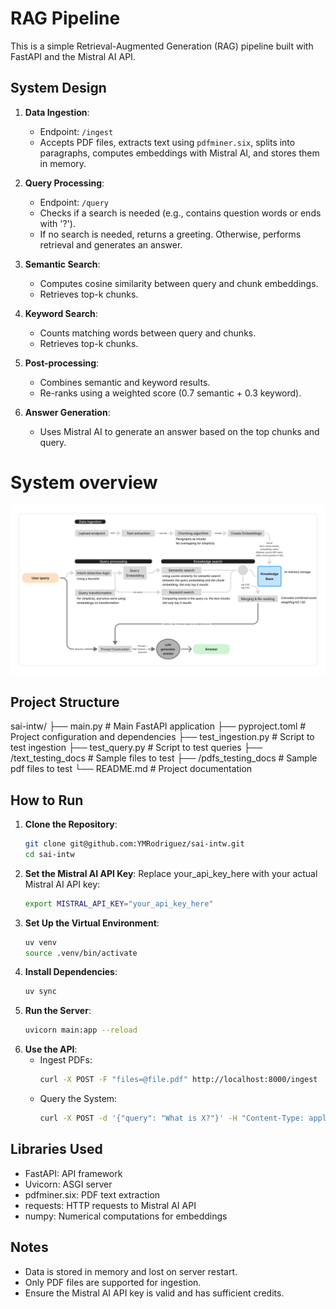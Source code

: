 # RAG Pipeline

This is a simple Retrieval-Augmented Generation (RAG) pipeline built with FastAPI and the Mistral AI API.

## System Design

1. **Data Ingestion**:
   - Endpoint: `/ingest`
   - Accepts PDF files, extracts text using `pdfminer.six`, splits into paragraphs, computes embeddings with Mistral AI, and stores them in memory.

2. **Query Processing**:
   - Endpoint: `/query`
   - Checks if a search is needed (e.g., contains question words or ends with '?').
   - If no search is needed, returns a greeting. Otherwise, performs retrieval and generates an answer.

3. **Semantic Search**:
   - Computes cosine similarity between query and chunk embeddings.
   - Retrieves top-k chunks.

4. **Keyword Search**:
   - Counts matching words between query and chunks.
   - Retrieves top-k chunks.

5. **Post-processing**:
   - Combines semantic and keyword results.
   - Re-ranks using a weighted score (0.7 semantic + 0.3 keyword).

6. **Answer Generation**:
   - Uses Mistral AI to generate an answer based on the top chunks and query.

# System overview
![System overview](./StackAIRAG.png)


## Project Structure
sai-intw/
├── main.py         # Main FastAPI application
├── pyproject.toml  # Project configuration and dependencies
├── test_ingestion.py  # Script to test ingestion
├── test_query.py  # Script to test queries
├── /text_testing_docs  # Sample files to test
├── /pdfs_testing_docs  # Sample pdf files to test
└── README.md       # Project documentation

## How to Run

1. **Clone the Repository**:
   ```bash
   git clone git@github.com:YMRodriguez/sai-intw.git
   cd sai-intw
2. **Set the Mistral AI API Key**:
Replace your_api_key_here with your actual Mistral AI API key: 
    ```bash
    export MISTRAL_API_KEY="your_api_key_here"
3. **Set Up the Virtual Environment**:
   ```bash
   uv venv
   source .venv/bin/activate

4. **Install Dependencies**:
   ```bash
   uv sync

5. **Run the Server**:
   ```bash
   uvicorn main:app --reload

6. **Use the API**:
   - Ingest PDFs:
     ```bash
     curl -X POST -F "files=@file.pdf" http://localhost:8000/ingest
   - Query the System:
     ```bash
     curl -X POST -d '{"query": "What is X?"}' -H "Content-Type: application/json" http://localhost:8000/query

## Libraries Used

- FastAPI: API framework
- Uvicorn: ASGI server
- pdfminer.six: PDF text extraction
- requests: HTTP requests to Mistral AI API
- numpy: Numerical computations for embeddings

## Notes

- Data is stored in memory and lost on server restart.
- Only PDF files are supported for ingestion.
- Ensure the Mistral AI API key is valid and has sufficient credits.

